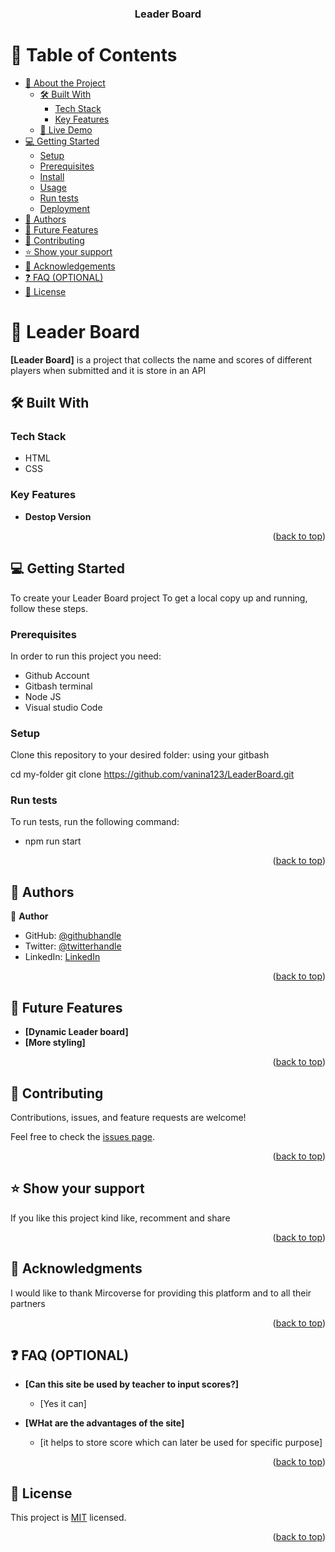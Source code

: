 <a name="readme-top"></a>

<div align="center">

  <h3><b>Leader Board</b></h3>

</div>


# 📗 Table of Contents

- [📖 About the Project](#about-project)
  - [🛠 Built With](#built-with)
    - [Tech Stack](#tech-stack)
    - [Key Features](#key-features)
  - [🚀 Live Demo](#live-demo)
- [💻 Getting Started](#getting-started)
  - [Setup](#setup)
  - [Prerequisites](#prerequisites)
  - [Install](#install)
  - [Usage](#usage)
  - [Run tests](#run-tests)
  - [Deployment](#deployment)
- [👥 Authors](#authors)
- [🔭 Future Features](#future-features)
- [🤝 Contributing](#contributing)
- [⭐️ Show your support](#support)
- [🙏 Acknowledgements](#acknowledgements)
- [❓ FAQ (OPTIONAL)](#faq)
- [📝 License](#license)


# 📖 Leader Board <a name="about-project"></a>


**[Leader Board]** is a project that collects the name and scores of different players when submitted and it is store in an API

## 🛠 Built With <a name="built-with"></a>

### Tech Stack <a name="tech-stack"></a>
- HTML
- CSS

### Key Features <a name="key-features"></a>


- **Destop Version**


<p align="right">(<a href="#readme-top">back to top</a>)</p>

## 💻 Getting Started <a name="getting-started"></a>

To create your Leader Board project
To get a local copy up and running, follow these steps.

### Prerequisites

In order to run this project you need:

- Github Account
- Gitbash terminal
- Node JS
- Visual studio Code
### Setup

Clone this repository to your desired folder:
using your gitbash 

  cd my-folder
  git clone https://github.com/vanina123/LeaderBoard.git


### Run tests

To run tests, run the following command:

- npm run start


<p align="right">(<a href="#readme-top">back to top</a>)</p>


## 👥 Authors <a name="authors"></a>

👤 **Author**

- GitHub: [@githubhandle](https://github.com/vanina123)
- Twitter: [@twitterhandle](https://twitter.com/DufeVanina)
- LinkedIn: [LinkedIn](https://linkedin.com/in/larissa-vanina-dufe-407a2b25a)

<p align="right">(<a href="#readme-top">back to top</a>)</p>


## 🔭 Future Features <a name="future-features"></a>


-  **[Dynamic Leader board]**
-  **[More styling]**


<p align="right">(<a href="#readme-top">back to top</a>)</p>


## 🤝 Contributing <a name="contributing"></a>

Contributions, issues, and feature requests are welcome!

Feel free to check the [issues page](../../issues/).

<p align="right">(<a href="#readme-top">back to top</a>)</p>


## ⭐️ Show your support <a name="support"></a>


If you like this project kind like, recomment and share

<p align="right">(<a href="#readme-top">back to top</a>)</p>

## 🙏 Acknowledgments <a name="acknowledgements"></a>


I would like to thank Mircoverse for providing this platform and to all their partners

<p align="right">(<a href="#readme-top">back to top</a>)</p>


## ❓ FAQ (OPTIONAL) <a name="faq"></a>

- **[Can this site be used by teacher to input scores?]**

  - [Yes it can]

- **[WHat are the advantages of the site]**

  - [it helps to store score which can later be used for specific purpose]

<p align="right">(<a href="#readme-top">back to top</a>)</p>


## 📝 License <a name="license"></a>

This project is [MIT](./MIT.md) licensed.

<p align="right">(<a href="#readme-top">back to top</a>)</p>

